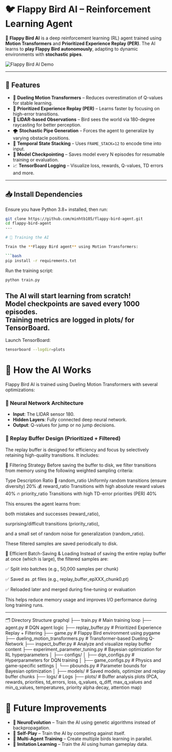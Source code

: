 # 🐦 Flappy Bird AI – Reinforcement Learning Agent

🚀 **Flappy Bird AI** is a deep reinforcement learning (RL) agent trained using **Motion Transformers** and **Prioritized Experience Replay (PER)**. The AI learns to **play Flappy Bird autonomously**, adapting to dynamic environments with **stochastic pipes**.

![Flappy Bird AI Demo](assets/demo.gif)  

---

## 🚀 Features
- 🧠 **Dueling Motion Transformers** – Reduces overestimation of Q-values for stable learning.
- 🎯 **Prioritized Experience Replay (PER)** – Learns faster by focusing on high-error transitions.
- 📡 **LIDAR-based Observations** – Bird sees the world via 180-degree raycasting for better perception.
- 🌪️ **Stochastic Pipe Generation** – Forces the agent to generalize by varying obstacle positions.
- 🧱 **Temporal State Stacking** – Uses `FRAME_STACK=12` to encode time into input.
- 💾 **Model Checkpointing** – Saves model every N episodes for resumable training or evaluation.
- 📈 **TensorBoard Logging** – Visualize loss, rewards, Q-values, TD errors and more.
---

## 📥 Install Dependencies
Ensure you have Python 3.8+ installed, then run:
```bash
git clone https://github.com/minhtb105/flappy-bird-agent.git
cd flappy-bird-agent
---

# 🤖 Training the AI

Train the **Flappy Bird agent** using Motion Transformers:

```bash
pip install -r requirements.txt
```

Run the training script:

```bash
python train.py
```

The AI will start learning from scratch!  
Model checkpoints are saved every 1000 episodes.  
Training metrics are logged in plots/ for TensorBoard.
---

Launch TensorBoard:

```bash
tensorboard --logdir=plots
```

# 🔬 How the AI Works

Flappy Bird AI is trained using Dueling Motion Transformers with several optimizations:

### 🧠 Neural Network Architecture
- **Input**: The LIDAR sensor 180.
- **Hidden Layers**: Fully connected deep neural network.
- **Output**: Q-values for jump or no jump decisions.

### 🔁 Replay Buffer Design (Prioritized + Filtered)
The replay buffer is designed for efficiency and focus by selectively retaining high-quality transitions. It includes:

🧠 Filtering Strategy
Before saving the buffer to disk, we filter transitions from memory using the following weighted sampling criteria:

Type	Description	Ratio
🔄 random_ratio	Uniformly random transitions (ensure diversity)	20%
💰 reward_ratio	Transitions with high absolute reward values	40%
🔥 priority_ratio	Transitions with high TD-error priorities (PER)	40%

This ensures the agent learns from:

both mistakes and successes (reward_ratio),

surprising/difficult transitions (priority_ratio),

and a small set of random noise for generalization (random_ratio).

These filtered samples are saved periodically to disk.

💾 Efficient Batch-Saving & Loading
Instead of saving the entire replay buffer at once (which is large), the filtered samples are:

✅ Split into batches (e.g., 50,000 samples per chunk)

✅ Saved as .pt files (e.g., replay_buffer_epXXX_chunk0.pt)

✅ Reloaded later and merged during fine-tuning or evaluation

This helps reduce memory usage and improves I/O performance during long training runs.

---

🗂 Directory Structure
graphql
├── train.py                        # Main training loop
├── agent.py                        # DQN agent logic
├── replay_buffer.py                # Prioritized Experience Replay + Filtering
├── game.py                         # Flappy Bird environment using pygame
├── dueling_motion_transformers.py # Transformer-based Dueling Q-Network
├── inspect_buffer.py              # Analyze and visualize replay buffer content
├── experiment_parameter_tuning.py # Bayesian optimization for RL hyperparameters
│
├── configs/
│   ├── dqn_configs.py              # Hyperparameters for DQN training
│   ├── game_configs.py             # Physics and game-specific settings
│   └── pbounds.py                  # Parameter bounds for Bayesian optimization
│
├── models/                         # Saved models, optimizer and replay buffer chunks
├── logs/                           # Logs
├── plots/                          # Buffer analysis plots (PCA, rewards, priorities, td_errors, loss, q_values, q_diff, max_q_values and min_q_values, temperatures, priority alpha decay, attention map)


# 🚀 Future Improvements

- 🔹 **NeuroEvolution** – Train the AI using genetic algorithms instead of backpropagation.
- 🔹 **Self-Play** – Train the AI by competing against itself.
- 🔹 **Multi-Agent Training** – Create multiple birds learning in parallel.
- 🔹 **Imitation Learning** – Train the AI using human gameplay data.
